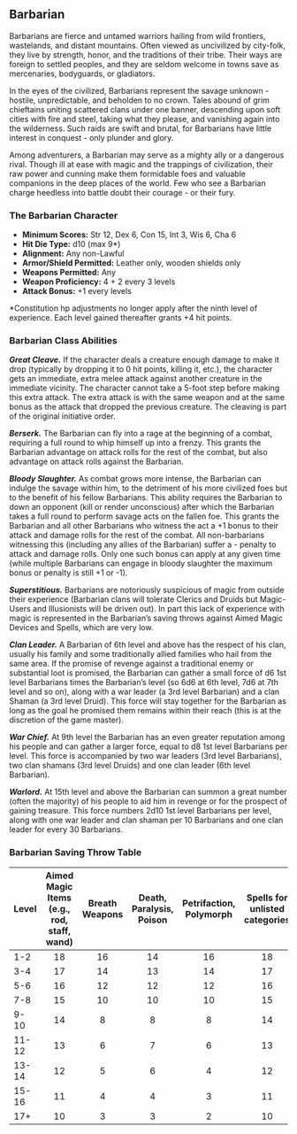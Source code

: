 ## Barbarian

Barbarians are fierce and untamed warriors hailing from wild frontiers, wastelands, and distant mountains. Often viewed as uncivilized by city-folk, they live by strength, honor, and the traditions of their tribe. Their ways are foreign to settled peoples, and they are seldom welcome in towns save as mercenaries, bodyguards, or gladiators.

In the eyes of the civilized, Barbarians represent the savage unknown - hostile, unpredictable, and beholden to no crown. Tales abound of grim chieftains uniting scattered clans under one banner, descending upon soft cities with fire and steel, taking what they please, and vanishing again into the wilderness. Such raids are swift and brutal, for Barbarians have little interest in conquest - only plunder and glory.

Among adventurers, a Barbarian may serve as a mighty ally or a dangerous rival. Though ill at ease with magic and the trappings of civilization, their raw power and cunning make them formidable foes and valuable companions in the deep places of the world. Few who see a Barbarian charge heedless into battle doubt their courage - or their fury.

### The Barbarian Character

- **Minimum Scores:** Str 12, Dex 6, Con 15, Int 3, Wis 6, Cha 6
- **Hit Die Type:** d10 (max 9\*)
- **Alignment:** Any non-Lawful
- **Armor/Shield Permitted:** Leather only, wooden shields only
- **Weapons Permitted:** Any
- **Weapon Proficiency:** 4 + 2 every 3 levels
- **Attack Bonus:** +1 every levels

\*Constitution hp adjustments no longer apply after the ninth level of experience. Each level gained thereafter grants +4 hit points.

### Barbarian Class Abilities

***Great Cleave.*** If the character deals a creature enough damage to make it drop (typically by dropping it to 0 hit points, killing it, etc.), the character gets an immediate, extra melee attack against another creature in the immediate vicinity. The character cannot take a 5-foot step before making this extra attack. The extra attack is with the same weapon and at the same bonus as the attack that dropped the previous creature. The cleaving is part of the original initiative order.

***Berserk.*** The Barbarian can fly into a rage at the beginning of a combat, requiring a full round to whip himself up into a frenzy. This grants the Barbarian advantage on attack rolls for the rest of the combat, but also advantage on attack rolls against the Barbarian.

***Bloody Slaughter.*** As combat grows more intense, the Barbarian can indulge the savage within him, to the detriment of his more civilized foes but to the benefit of his fellow Barbarians. This ability requires the Barbarian to down an opponent (kill or render unconscious) after which the Barbarian takes a full round to perform savage acts on the fallen foe. This grants the Barbarian and all other Barbarians who witness the act a +1 bonus to their attack and damage rolls for the rest of the combat. All non-barbarians witnessing this (including any allies of the Barbarian) suffer a - penalty to attack and damage rolls. Only one such bonus can apply at any given time (while multiple Barbarians can engage in bloody slaughter the maximum bonus or penalty is still +1 or -1).

***Superstitious.*** Barbarians are notoriously suspicious of magic from outside their experience (Barbarian clans will tolerate Clerics and Druids but Magic-Users and Illusionists will be driven out). In part this lack of experience with magic is represented in the Barbarian’s saving throws against Aimed Magic Devices and Spells, which are very low.

***Clan Leader.*** A Barbarian of 6th level and above has the respect of his clan, usually his family and some traditionally allied families who hail from the same area. If the promise of revenge against a traditional enemy or substantial loot is promised, the Barbarian can gather a small force of d6 1st level Barbarians times the Barbarian’s level (so 6d6 at 6th level, 7d6 at 7th level and so on), along with a war leader (a 3rd level Barbarian) and a clan Shaman (a 3rd level Druid). This force will stay together for the Barbarian as long as the goal he promised them remains within their reach (this is at the discretion of the game master).

***War Chief.*** At 9th level the Barbarian has an even greater reputation among his people and can gather a larger force, equal to d8 1st level Barbarians per level. This force is accompanied by two war leaders (3rd level Barbarians), two clan shamans (3rd level Druids) and one clan leader (6th level Barbarian).

***Warlord.*** At 15th level and above the Barbarian can summon a great number (often the majority) of his people to aid him in revenge or for the prospect of gaining treasure. This force numbers 2d10 1st level Barbarians per level, along with one war leader and clan shaman per 10 Barbarians and one clan leader for every 30 Barbarians.

### Barbarian Saving Throw Table

| **Level** | **Aimed Magic Items (e.g., rod, staff, wand)** | **Breath Weapons** | **Death, Paralysis, Poison** | **Petrifaction, Polymorph** | **Spells for unlisted categories** |
| --- |:---:|:---:|:---:|:---:|:---:|
| 1-2 | 18  | 16  | 14  | 16  | 18  |
| 3-4 | 17  | 14  | 13  | 14  | 17  |
| 5-6 | 16  | 12  | 12  | 12  | 16  |
| 7-8 | 15  | 10  | 10  | 10  | 15  |
| 9-10 | 14  | 8   | 8   | 8   | 14  |
| 11-12 | 13  | 6   | 7   | 6   | 13  |
| 13-14 | 12  | 5   | 6   | 4   | 12  |
| 15-16 | 11  | 4   | 4   | 3   | 11  |
| 17+ | 10  | 3   | 3   | 2   | 10  |
